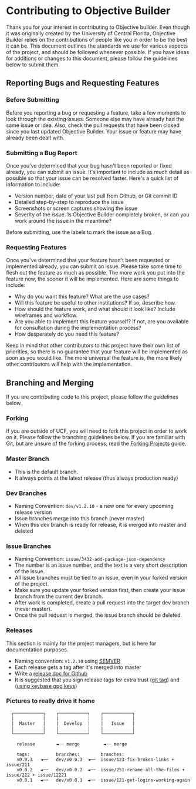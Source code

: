 # Contributing to Objective Builder

Thank you for your interest in contributing to Objective builder.  Even though it was originally created by the University of Central Florida, Objective Builder relies on the contributions of people like you in order to be the best it can be.  This document outlines the standards we use for various aspects of the project, and should be followed whenever possible.  If you have ideas for additions or changes to this document, please follow the guidelines below to submit them.

## Reporting Bugs and Requesting Features

### Before Submitting

Before you reporting a bug or requesting a feature, take a few moments to look through the existing issues.  Someone else may have already had the same issue or idea.  Also, check the pull requests that have been closed since you last updated Objective Builder.  Your issue or feature may have already been dealt with.

### Submitting a Bug Report

Once you've determined that your bug hasn't been reported or fixed already, you can submit an issue.  It's important to include as much detail as possible so that your issue can be resolved faster.  Here's a quick list of information to include:

* Version number, date of your last pull from Github, or Git commit ID
* Detailed step-by-step to reproduce the issue
* Screenshots or screen captures showing the issue
* Severity of the issue.  Is Objective Builder completely broken, or can you work around the issue in the meantime?

Before submitting, use the labels to mark the issue as a Bug.

### Requesting Features

Once you've determined that your feature hasn't been requested or implemented already, you can submit an issue.  Please take some time to flesh out the feature as much as possible.  The more work you put into the feature now, the sooner it will be implemented.  Here are some things to include:

* Why do you want this feature?  What are the use cases?
* Will this feature be useful to other institutions?  If so, describe how.
* How should the feature work, and what should it look like?  Include wireframes and workflow.
* Are you able to implement this feature yourself?  If not, are you available for consultation during the implementation process?
* How desperately do you need this feature?

Keep in mind that other contributors to this project have their own list of priorities, so there is no guarantee that your feature will be implemented as soon as you would like.  The more universal the feature is, the more likely other contributors will help with the implementation.

## Branching and Merging

If you are contributing code to this project, please follow the guidelines below.

### Forking

If you are outside of UCF, you will need to fork this project in order to work on it.  Please follow the branching guidelines below.  If you are familiar with Git, but are unsure of the forking process, read the [Forking Projects](https://guides.github.com/activities/forking/) guide.

### Master Branch

* This is the default branch.
* It always points at the latest release (thus always production ready)

### Dev Branches

* Naming Convention: `dev/v1.2.10` - a new one for every upcoming release version
* Issue branches merge into this branch (never master)
* When this dev branch is ready for release, it is merged into master and deleted

### Issue Branches

* Naming Convention: `issue/3432-add-package-json-dependency`
* The number is an issue number, and the text is a very short description of the issue.
* All issue branches must be tied to an issue, even in your forked version of the project.
* Make sure you update your forked version first, then create your issue branch from the current dev branch.
* After work is completed, create a pull request into the target dev branch (never master).
* Once the pull request is merged, the issue branch should be deleted.

### Releases

This section is mainly for the project managers, but is here for documentation purposes.

* Naming convention: `v1.2.10` using [SEMVER](http://semver.org/)
* Each release gets a tag after it's merged into master
* Write a [release doc for Github](https://help.github.com/articles/creating-releases/)
* It is suggested that you sign release tags for extra trust ([git tag](https://git-scm.com/book/tr/v2/Git-Tools-Signing-Your-Work)) and ([using keybase gpg keys](https://clu.cdl.ucf.edu/snippets/103))


### Pictures to really drive it home
```
  ┌───────────┐    ┌───────────┐    ┌───────────┐
  |           |    |           |    |           |
  |  Master   |    |  Develop  |    |   Issue   |
  |           |    |           |    |           |
  └───────────┘    └───────────┘    └───────────┘

    release        ◄── merge         ◄── merge

  	tags:          branches:        branches:
    v0.0.3   ◄──   dev/v0.0.3  ◄──  issue/123-fix-broken-links + issue/211
    v0.0.2   ◄──   dev/v0.0.2  ◄──  issue/251-rename-all-the-files + issue/222 + issue/12221
    v0.0.1   ◄──   dev/v0.0.1  ◄──  issue/121-get-logins-working-again

```